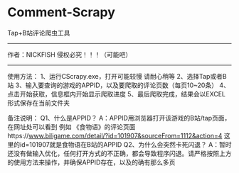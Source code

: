 # Comment-Scrapy
Tap+B站评论爬虫工具

***********************************
作者：NICKFISH   侵权必究！！！（可能吧）
*************************************

使用方法：
1、运行CScrapy.exe，打开可能较慢  请耐心稍等
2、选择Tap或者B站
3、输入要查询的游戏的APPID，以及要爬取的评论页数（每页10~20条）
4、点击开始获取，信息框内开始显示爬取进度
5、最后爬取完成，结果会以EXCEL形式保存在当前文件夹

备注说明：
Q1、什么是APPID？
A：APPID用浏览器打开该游戏的B站/tap页面，在网址处可以看到   例如  《食物语》的评论页面https://www.biligame.com/detail/?id=101907&sourceFrom=1112&action=4    这里的id=101907就是食物语在B站的APPID
Q2、为什么会突然卡死闪退？
A：暂时还没有做输入优化，任何打开方式的不正确，都会导致程序闪退。请严格按照上方的使用方法来操作，并确保APPID存在，以及的确有那么多页
